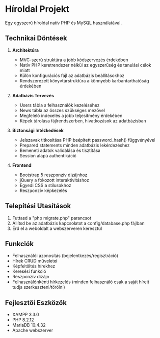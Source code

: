 # Híroldal Projekt

Egy egyszerű híroldal natív PHP és MySQL használatával.

## Technikai Döntések

1. **Architektúra**
   - MVC-szerű struktúra a jobb kódszervezés érdekében
   - Natív PHP keretrendszer nélkül az egyszerűség és tanulási célok miatt
   - Külön konfigurációs fájl az adatbázis beállításokhoz
   - Rendszerezett könyvtárstruktúra a könnyebb karbantarthatóság érdekében

2. **Adatbázis Tervezés**
   - Users tábla a felhasználók kezeléséhez
   - News tábla az összes szükséges mezővel
   - Megfelelő indexelés a jobb teljesítmény érdekében
   - Képek tárolása fájlrendszerben, hivatkozások az adatbázisban

3. **Biztonsági Intézkedések**
   - Jelszavak titkosítása PHP beépített password_hash() függvényével
   - Prepared statements minden adatbázis lekérdezéshez
   - Bemeneti adatok validálása és tisztítása
   - Session alapú authentikáció

4. **Frontend**
   - Bootstrap 5 reszponzív dizájnhoz
   - jQuery a fokozott interaktivitáshoz
   - Egyedi CSS a stílusokhoz
   - Reszponzív képkezelés

## Telepítési Utasítások

1. Futtasd a "php migrate.php" parancsot
2. Állítsd be az adatbázis kapcsolatot a config/database.php fájlban
3. Érd el a weboldalt a webszerveren keresztül

## Funkciók

- Felhasználói azonosítás (bejelentkezés/regisztráció)
- Hírek CRUD műveletei
- Képfeltöltés hírekhez
- Keresési funkció
- Reszponzív dizájn
- Felhasználónkénti hírkezelés (minden felhasználó csak a saját híreit tudja szerkeszteni/törölni)

## Fejlesztői Eszközök

- XAMPP 3.3.0
- PHP 8.2.12
- MariaDB 10.4.32
- Apache webszerver